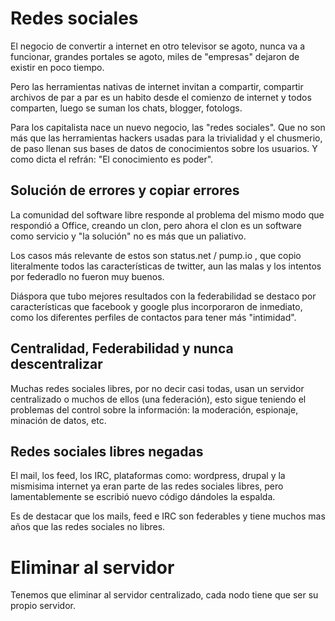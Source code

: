 # Redes sociales

El negocio de convertir a internet en otro televisor se agoto, nunca va 
a funcionar, grandes portales se agoto, miles de "empresas" dejaron de 
existir en poco tiempo.

Pero las herramientas nativas de internet invitan a compartir, compartir 
archivos de par a par es un habito desde el comienzo de internet y todos 
comparten, luego se suman los chats, blogger, fotologs.

Para los capitalista nace un nuevo negocio, las "redes sociales". Que no 
son más que las herramientas hackers usadas para la trivialidad y el 
chusmerio, de paso llenan sus bases de datos de conocimientos sobre los 
usuarios. Y como dicta el refrán: "El conocimiento es poder".

## Solución de errores y copiar errores

La comunidad del software libre responde al problema del mismo modo que 
respondió a Office, creando un clon, pero ahora el clon es un software 
como servicio y "la solución" no es más que un paliativo.

Los casos más relevante de estos son status.net / pump.io , que copio 
literalmente todos las características de twitter, aun las malas y los 
intentos por federadlo no fueron muy buenos.

Diáspora que tubo mejores resultados con la federabilidad se destaco por 
características que facebook y google plus incorporaron de inmediato, 
como los diferentes perfiles de contactos para tener más "intimidad".

## Centralidad, Federabilidad y nunca descentralizar

Muchas redes sociales libres, por no decir casi todas, usan un servidor 
centralizado o muchos de ellos (una federación), esto sigue teniendo el 
problemas del control sobre la información: la moderación, espionaje, 
minación de datos, etc.

## Redes sociales libres negadas

El mail, los feed, los IRC, plataformas como: wordpress, drupal y la 
mismisima internet ya eran parte de las redes sociales libres, pero 
lamentablemente se escribió nuevo código dándoles la espalda. 

Es de destacar que los mails, feed e IRC son federables y tiene muchos 
mas años que las redes sociales no libres.

# Eliminar al servidor

Tenemos que eliminar al servidor centralizado, cada nodo tiene que ser 
su propio servidor.
